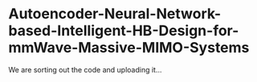 # Autoencoder-Neural-Network-based-Intelligent-HB-Design-for-mmWave-Massive-MIMO-Systems


We are sorting out the code and uploading it...
